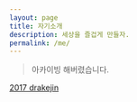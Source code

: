 ```yaml
---
layout: page
title: 자기소개
description: 세상을 즐겁게 만들자.
permalink: /me/
---
```


> 아카이빙 해버렸습니다.

[2017 drakejin](https://github.drakejin.me/2017-drakejin)